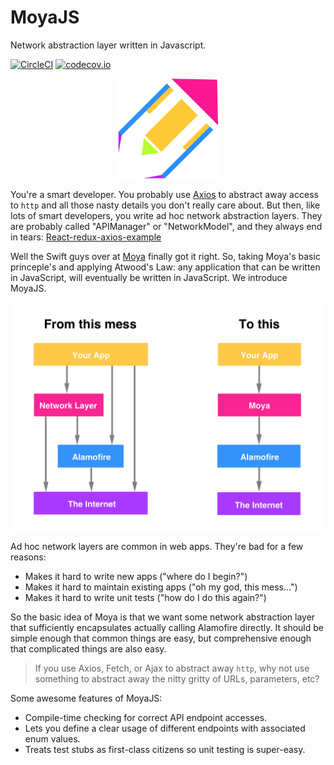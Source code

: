 # MoyaJS
Network abstraction layer written in Javascript.

[![CircleCI](https://circleci.com/gh/MoyaJS/MoyaJS/tree/master.svg?style=svg)](https://circleci.com/gh/MoyaJS/MoyaJS/tree/master)
[![codecov.io](https://codecov.io/github/MoyaJS/MoyaJS/coverage.svg?branch=master)](https://codecov.io/github/MoyaJS/MoyaJS?branch=master)

<p align="center">
  <img height="160" src="web/logo_github.png" />
</p>

You're a smart developer. You probably use [Axios](https://github.com/mzabriskie/axios) to abstract away access to
`http` and all those nasty details you don't really care about. But then,
like lots of smart developers, you write ad hoc network abstraction layers. They
are probably called "APIManager" or "NetworkModel", and they always end in tears:
[React-redux-axios-example](https://github.com/oviava/react-redux-axios-example)

Well the Swift guys over at [Moya](https://github.com/Moya/Moya) finally got it right.  So, taking Moya's basic princeple's and applying Atwood's Law: any application that can be written in JavaScript, will eventually be written in JavaScript.  We introduce MoyaJS.

![MoyaJS Overview](web/diagram.png)

Ad hoc network layers are common in web apps. They're bad for a few reasons:

- Makes it hard to write new apps ("where do I begin?")
- Makes it hard to maintain existing apps ("oh my god, this mess...")
- Makes it hard to write unit tests ("how do I do this again?")

So the basic idea of Moya is that we want some network abstraction layer that
sufficiently encapsulates actually calling Alamofire directly. It should be simple
enough that common things are easy, but comprehensive enough that complicated things
are also easy.

> If you use Axios, Fetch, or Ajax to abstract away `http`, why not use something
to abstract away the nitty gritty of URLs, parameters, etc?

Some awesome features of MoyaJS:

- Compile-time checking for correct API endpoint accesses.
- Lets you define a clear usage of different endpoints with associated enum values.
- Treats test stubs as first-class citizens so unit testing is super-easy.
